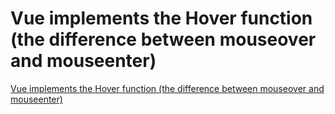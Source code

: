 # Vue implements the Hover function (the difference between mouseover and mouseenter)
[Vue implements the Hover function (the difference between mouseover and mouseenter)](https://aiwithcloud.com/2022/09/16/vue_implements_the_hover_function_the_difference_between_mouseover_and_mouseenter/)